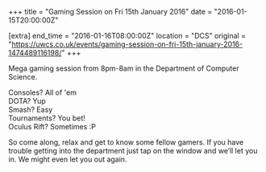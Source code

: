 +++
title = "Gaming Session on Fri 15th January 2016"
date = "2016-01-15T20:00:00Z"

[extra]
end_time = "2016-01-16T08:00:00Z"
location = "DCS"
original = "https://uwcs.co.uk/events/gaming-session-on-fri-15th-january-2016-1474489116198/"
+++

Mega gaming session from 8pm-8am in the Department of Computer Science.

Consoles? All of 'em  
DOTA? Yup  
Smash? Easy  
Tournaments? You bet\!  
Oculus Rift? Sometimes :P

So come along, relax and get to know some fellow gamers. If you have trouble getting into the department just tap on the window and we’ll let you in. We might even let you out again.

